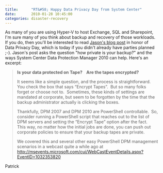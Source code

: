 ```yaml
---
title:      "RT&#58; Happy Data Privacy Day from System Center"
date:       2010-01-28 10:45:00
categories: disaster-recovery
---
```

As many of you are using Hyper-V to host Exchange, SQL and Sharepoint, I'm sure many of you think about backup and recovery of those workloads. If you do, then you'll be interested to read [Jason's blog post](http://blogs.technet.com/systemcenterexperts/archive/2010/01/28/happy-data-privacy-day-from-system-center.aspx "Jason Buffington blog") in honor of Data Privacy Day, which is today if you didn't already have parties planned ;-). Jason's post asks the question "how private is your backup?" and the ways System Center Data Protection Manager 2010 can help. Here's an excerpt:

> **Is your data protected on Tape?    Are the tapes encrypted?**  
> 
> It seems like a simple question, and the process is straightforward.  You check the box that says “Encrypt Tapes”.  But so many folks forget or choose not to.  Sometimes, these kinds of settings are mandated at corporate, but seem to be forgotten by the time that the backup administrator actually is clicking the boxes.
> 
> Thankfully, DPM 2007 and DPM 2010 are PowerShell controllable.  So, consider running a PowerShell script that reaches out to the list of DPM servers and setting the “Encrypt Tape” option after the fact.  This way, no matter how the initial jobs are done, you can push out corporate policies to ensure that your backup tapes are private.
> 
> We covered this and several other easy PowerShell DPM management scenarios in a webcast quite a while ago at <http://msevents.microsoft.com/cui/WebCastEventDetails.aspx?EventID=1032353820> 

Patrick
